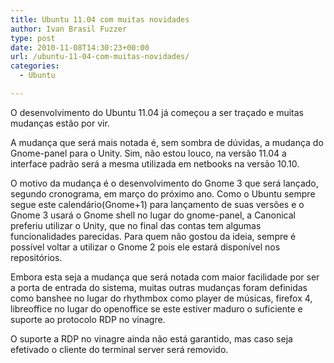 ```yaml
---
title: Ubuntu 11.04 com muitas novidades
author: Ivan Brasil Fuzzer
type: post
date: 2010-11-08T14:30:23+00:00
url: /ubuntu-11-04-com-muitas-novidades/
categories:
  - Ubuntu

---
```

O desenvolvimento do Ubuntu 11.04 já começou a ser traçado e muitas mudanças estão por vir.

A mudança que será mais notada é, sem sombra de dúvidas, a mudança do Gnome-panel para o Unity. Sim, não estou louco, na versão 11.04 a interface padrão será a mesma utilizada em netbooks na versão 10.10.

O motivo da mudança é o desenvolvimento do Gnome 3 que será lançado, segundo cronograma, em março do próximo ano. Como o Ubuntu sempre segue este calendário(Gnome+1) para lançamento de suas versões e o Gnome 3 usará o Gnome shell no lugar do gnome-panel, a Canonical preferiu utilizar o Unity, que no final das contas tem algumas funcionalidades parecidas. Para quem não gostou da ideia, sempre é possível voltar a utilizar o Gnome 2 pois ele estará disponível nos repositórios.

Embora esta seja a mudança que será notada com maior facilidade por ser a porta de entrada do sistema, muitas outras mudanças foram definidas como banshee no lugar do rhythmbox como player de músicas, firefox 4, libreoffice no lugar do openoffice se este estiver maduro o suficiente e suporte ao protocolo RDP no vinagre.

O suporte a RDP no vinagre ainda não está garantido, mas caso seja efetivado o cliente do terminal server será removido.